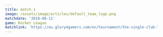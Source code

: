 ```yaml
---
title: match_1
image: /assets/image/articles/default_team_logo.png
matchdate: '2018-08-11'
game: Rocket League
matchlink: 'https://eu.glory4gamers.com/en/tournament/the-single-club-7-en-95554/infos'
---
```


